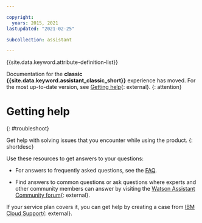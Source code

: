 ```yaml
---

copyright:
  years: 2015, 2021
lastupdated: "2021-02-25"

subcollection: assistant

---
```


{{site.data.keyword.attribute-definition-list}}

Documentation for the **classic {{site.data.keyword.assistant_classic_short}}** experience has moved. For the most up-to-date version, see [Getting help](/docs/watson-assistant?topic=watson-assistant-troubleshoot){: external}.
{: attention}

# Getting help
{: #troubleshoot}

Get help with solving issues that you encounter while using the product.
{: shortdesc}

Use these resources to get answers to your questions:

- For answers to frequently asked questions, see the [FAQ](/docs/assistant?topic=assistant-faqs).

- Find answers to common questions or ask questions where experts and other community members can answer by visiting the [Watson Assistant Community forum](https://community.ibm.com/community/user/watsonapps/communities/community-home/digestviewer?communitykey=7a3dc5ba-3018-452d-9a43-a49dc6819633&tab=digestviewer){: external}.

If your service plan covers it, you can get help by creating a case from [IBM Cloud Support](https://cloud.ibm.com/unifiedsupport/supportcenter){: external}.
